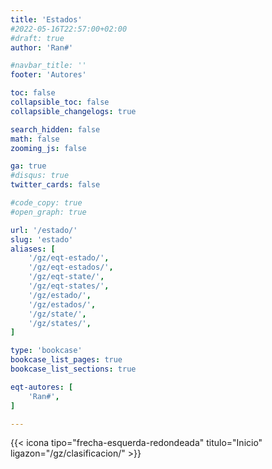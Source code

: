 ```yaml
---
title: 'Estados'
#2022-05-16T22:57:00+02:00
#draft: true
author: 'Ran#'

#navbar_title: ''
footer: 'Autores'

toc: false
collapsible_toc: false
collapsible_changelogs: true

search_hidden: false
math: false
zooming_js: false

ga: true
#disqus: true
twitter_cards: false

#code_copy: true
#open_graph: true

url: '/estado/'
slug: 'estado'
aliases: [
    '/gz/eqt-estado/',
    '/gz/eqt-estados/',
    '/gz/eqt-state/',
    '/gz/eqt-states/',
    '/gz/estado/',
    '/gz/estados/',
    '/gz/state/',
    '/gz/states/',
]

type: 'bookcase'
bookcase_list_pages: true
bookcase_list_sections: true

eqt-autores: [
    'Ran#',
]

---
```


{{< icona tipo="frecha-esquerda-redondeada" titulo="Inicio" ligazon="/gz/clasificacion/" >}}
